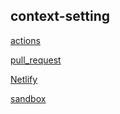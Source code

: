 ## context-setting

[actions](https://github.com/IbrahimAbuawad/todo-app/actions)

[pull_request](https://github.com/IbrahimAbuawad/todo-app/pull/2)

[Netlify](https://eloquent-beaver-ad07d6.netlify.app)

[sandbox](https://codesandbox.io/s/heuristic-mendeleev-e7bhl)

